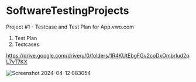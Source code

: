 # SoftwareTestingProjects

Project #1 - Testcase and Test Plan for App.vwo.com
1) Test Plan
2) Testcases

https://drive.google.com/drive/u/0/folders/1R4KUtEbgFGv2coDxOmbrlud2pL7vT7KX

![Screenshot 2024-04-12 083054](https://github.com/Maheshpriyaj/SoftwareTestingProjects/assets/157292561/8af9fef3-71ab-446a-8e81-4ab9d037e17a)
